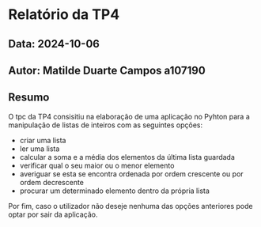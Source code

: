 # Relatório da TP4
## Data: 2024-10-06
## Autor: Matilde Duarte Campos a107190
## Resumo
O tpc da TP4 consisitiu na elaboração de uma aplicação no Pyhton para a manipulação de listas de inteiros com as seguintes opções:
* criar uma lista
* ler uma lista
* calcular a soma e a média dos elementos da última lista guardada
* verificar qual o seu maior ou o menor elemento
* averiguar se esta se encontra ordenada por ordem crescente ou por ordem decrescente
* procurar um determinado elemento dentro da própria lista

Por fim, caso o utilizador não deseje nenhuma das opções anteriores pode optar por sair da aplicação.
